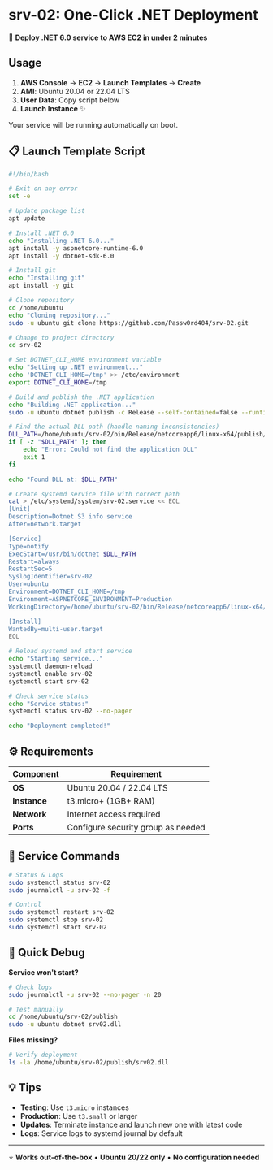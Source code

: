 # srv-02: One-Click .NET Deployment

🚀 **Deploy .NET 6.0 service to AWS EC2 in under 2 minutes**

## Usage

1. **AWS Console** → **EC2** → **Launch Templates** → **Create**
2. **AMI**: Ubuntu 20.04 or 22.04 LTS
3. **User Data**: Copy script below
4. **Launch Instance** ✨

Your service will be running automatically on boot.

## 📋 Launch Template Script

```bash
#!/bin/bash

# Exit on any error
set -e

# Update package list
apt update

# Install .NET 6.0
echo "Installing .NET 6.0..."
apt install -y aspnetcore-runtime-6.0
apt install -y dotnet-sdk-6.0

# Install git
echo "Installing git"
apt install -y git

# Clone repository
cd /home/ubuntu
echo "Cloning repository..."
sudo -u ubuntu git clone https://github.com/Passw0rd404/srv-02.git

# Change to project directory
cd srv-02

# Set DOTNET_CLI_HOME environment variable
echo "Setting up .NET environment..."
echo 'DOTNET_CLI_HOME=/tmp' >> /etc/environment
export DOTNET_CLI_HOME=/tmp

# Build and publish the .NET application
echo "Building .NET application..."
sudo -u ubuntu dotnet publish -c Release --self-contained=false --runtime linux-x64

# Find the actual DLL path (handle naming inconsistencies)
DLL_PATH=/home/ubuntu/srv-02/bin/Release/netcoreapp6/linux-x64/publish/srv02.dll
if [ -z "$DLL_PATH" ]; then
    echo "Error: Could not find the application DLL"
    exit 1
fi

echo "Found DLL at: $DLL_PATH"

# Create systemd service file with correct path
cat > /etc/systemd/system/srv-02.service << EOL
[Unit]
Description=Dotnet S3 info service
After=network.target

[Service]
Type=notify
ExecStart=/usr/bin/dotnet $DLL_PATH
Restart=always
RestartSec=5
SyslogIdentifier=srv-02
User=ubuntu
Environment=DOTNET_CLI_HOME=/tmp
Environment=ASPNETCORE_ENVIRONMENT=Production
WorkingDirectory=/home/ubuntu/srv-02/bin/Release/netcoreapp6/linux-x64/publish

[Install]
WantedBy=multi-user.target
EOL

# Reload systemd and start service
echo "Starting service..."
systemctl daemon-reload
systemctl enable srv-02
systemctl start srv-02

# Check service status
echo "Service status:"
systemctl status srv-02 --no-pager

echo "Deployment completed!"
```

## ⚙️ Requirements

| Component | Requirement |
|-----------|-------------|
| **OS** | Ubuntu 20.04 / 22.04 LTS |
| **Instance** | t3.micro+ (1GB+ RAM) |
| **Network** | Internet access required |
| **Ports** | Configure security group as needed |

## 🔧 Service Commands

```bash
# Status & Logs
sudo systemctl status srv-02
sudo journalctl -u srv-02 -f

# Control
sudo systemctl restart srv-02
sudo systemctl stop srv-02
sudo systemctl start srv-02
```

## 🐛 Quick Debug

**Service won't start?**
```bash
# Check logs
sudo journalctl -u srv-02 --no-pager -n 20

# Test manually
cd /home/ubuntu/srv-02/publish
sudo -u ubuntu dotnet srv02.dll
```

**Files missing?**
```bash
# Verify deployment
ls -la /home/ubuntu/srv-02/publish/srv02.dll
```

## 💡 Tips

- **Testing**: Use `t3.micro` instances
- **Production**: Use `t3.small` or larger
- **Updates**: Terminate instance and launch new one with latest code
- **Logs**: Service logs to systemd journal by default

---
⭐ **Works out-of-the-box** • **Ubuntu 20/22 only** • **No configuration needed**
